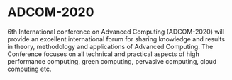 # ADCOM-2020
6th International conference on Advanced Computing (ADCOM-2020) will provide an excellent international forum for sharing knowledge and results in theory, methodology and applications of Advanced Computing. The Conference focuses on all technical and practical aspects of high performance computing, green computing, pervasive computing, cloud computing etc.
